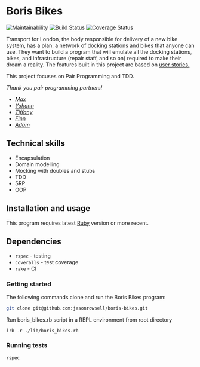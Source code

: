 # Boris Bikes

[![Maintainability](https://api.codeclimate.com/v1/badges/bfc95e944d4598212797/maintainability)](https://codeclimate.com/github/jasonrowsell/boris-bikes/maintainability) [![Build Status](https://travis-ci.com/jasonrowsell/boris-bikes.svg?branch=main)](https://travis-ci.com/jasonrowsell/boris-bikes) [![Coverage Status](https://coveralls.io/repos/github/jasonrowsell/boris-bikes/badge.svg?branch=main)](https://coveralls.io/github/jasonrowsell/boris-bikes?branch=main)

Transport for London, the body responsible for delivery of a new bike system, has a plan: a network of docking stations and bikes that anyone can use. They want to build a program that will emulate all the docking stations, bikes, and infrastructure (repair staff, and so on) required to make their dream a reality. The features built in this project are based on [user stories.](user_stories.md)

This project focuses on Pair Programming and TDD.

*Thank you pair programming partners!*
- [*Max*](https://github.com/MJCXII)
- [*Yohann*](https://github.com/YohannTisserand)
- [*Tiffany*](https://github.com/tiffanyvallo)
- [*Finn*](https://github.com/fwill22)
- [*Adam*](https://github.com/ajmccor)

## Technical skills

- Encapsulation
- Domain modelling
- Mocking with doubles and stubs
- TDD
- SRP
- OOP

## Installation and usage

This program requires latest [Ruby](https://www.ruby-lang.org/en/downloads/) version or more recent.

## Dependencies

- `rspec` - testing
- `coveralls` - test coverage
- `rake` - CI

### Getting started

The following commands clone and run the Boris Bikes program:

```sh
git clone git@github.com:jasonrowsell/boris-bikes.git
```

Run boris_bikes.rb script in a REPL environment from root directory

```shell
irb -r ./lib/boris_bikes.rb
```

### Running tests

```sh
rspec
```
